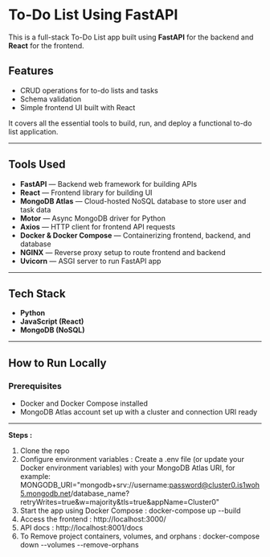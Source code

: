 # To-Do List Using FastAPI

This is a full-stack To-Do List app built using **FastAPI** for the backend and **React** for the frontend.

## Features
- CRUD operations for to-do lists and tasks  
- Schema validation  
- Simple frontend UI built with React  

It covers all the essential tools to build, run, and deploy a functional to-do list application.

---

## Tools Used
- **FastAPI** — Backend web framework for building APIs  
- **React** — Frontend library for building UI  
- **MongoDB Atlas** — Cloud-hosted NoSQL database to store user and task data  
- **Motor** — Async MongoDB driver for Python  
- **Axios** — HTTP client for frontend API requests  
- **Docker & Docker Compose** — Containerizing frontend, backend, and database  
- **NGINX** — Reverse proxy setup to route frontend and backend  
- **Uvicorn** — ASGI server to run FastAPI app  

---

## Tech Stack
- **Python**  
- **JavaScript (React)**  
- **MongoDB (NoSQL)**  

---

## How to Run Locally

### Prerequisites
- Docker and Docker Compose installed  
- MongoDB Atlas account set up with a cluster and connection URI ready 
___________________________________________
**Steps :**
1.	Clone the repo
2.	Configure environment variables : Create a .env file (or update your Docker environment variables) with your MongoDB Atlas URI, for example:
MONGODB_URI="mongodb+srv://username:password@cluster0.is1woh5.mongodb.net/database_name?retryWrites=true&w=majority&tls=true&appName=Cluster0"
3.	Start the app using Docker Compose : docker-compose up --build
4.	Access the frontend : http://localhost:3000/
5.	API docs : http://localhost:8001/docs
6.	To Remove project containers, volumes, and orphans : docker-compose down --volumes --remove-orphans
